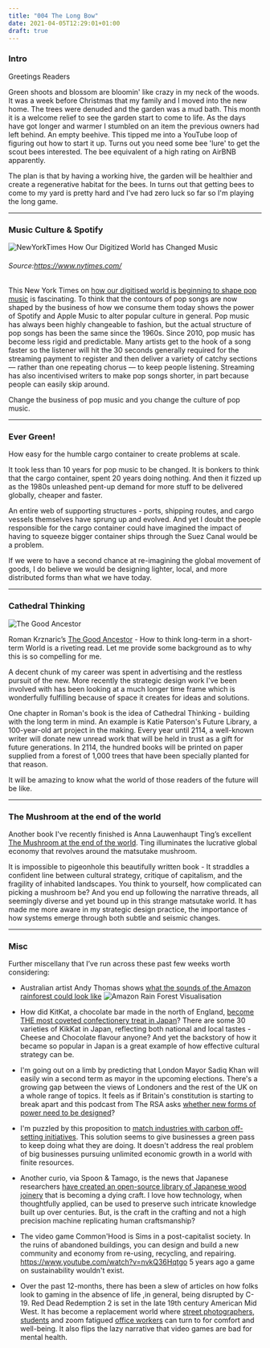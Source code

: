 ```yaml
---
title: "004 The Long Bow"
date: 2021-04-05T12:29:01+01:00
draft: true
---
```




### Intro

Greetings Readers 

Green shoots and blossom are bloomin' like crazy in my neck of the woods. It was a week before Christmas that my family and I moved into the new home. The trees were denuded and the garden was a mud bath. This month it is a welcome relief to see the garden start to come to life. As the days have got longer and warmer I stumbled on an item the previous owners had left behind. An empty beehive. This tipped me into a YouTube loop of figuring out how to start it up. Turns out you need some bee 'lure' to get the scout bees interested. The bee equivalent of a high rating on AirBNB apparently. 

The plan is that by having a working hive, the garden will be healthier and create a regenerative habitat for the bees. In turns out that getting bees to come to my yard is pretty hard and I've had zero luck so far so I'm playing the long game. 

- - - - - 

### Music Culture & Spotify 

![NewYorkTimes How Our Digitized World has Changed Music](/img/newyorktimesmusic.png)
###### *Source:https://www.nytimes.com/*

This New York Times on [how our digitised world is beginning to shape pop music](https://www.nytimes.com/interactive/2021/03/14/opinion/pop-music-songwriting.html?campaign_id=51&emc=edit_mbe_20210319&instance_id=28222&nl=morning-briefing%3A-europe-edition&regi_id=94095106&segment_id=53737&te=1&user_id=e106be87beb01a9ff2941f0dc558cee5) is fascinating. To think that the contours of pop songs are now shaped by the business of how we consume them today shows the power of Spotify and Apple Music to alter popular culture in general. Pop music has always been highly changeable to fashion, but the actual structure of pop songs has been the same since the 1960s. Since 2010, pop music has become less rigid and predictable. Many artists get to the hook of a song faster so the listener will hit the 30 seconds generally required for the streaming payment to register and then deliver a variety of catchy sections — rather than one repeating chorus — to keep people listening. Streaming has also incentivised writers to make pop songs shorter, in part because people can easily skip around. 

Change the business of pop music and you change the culture of pop music. 

- - - - - 

### Ever Green! 

How easy for the humble cargo container to create problems at scale. 

It took less than 10 years for pop music to be changed. It is bonkers to think that the cargo container, spent 20 years doing nothing. And then it fizzed up as the 1980s unleashed pent-up demand for more stuff to be delivered globally, cheaper and faster.

An entire web of supporting structures - ports, shipping routes, and cargo vessels themselves have sprung up and evolved. And yet I doubt the people responsible for the cargo container could have imagined the impact of having to squeeze bigger container ships through the Suez Canal would be a problem.

If we were to have a second chance at re-imagining the global movement of goods, I do believe we would be designing lighter, local, and more distributed forms than what we have today.  

- - - - - 

### Cathedral Thinking

![The Good Ancestor](/img/good_ancestor.png)

Roman Krznaric’s [The Good Ancestor](https://uk.bookshop.org/books/the-good-ancestor-how-to-think-long-term-in-a-short-term-world/9780753554517) - How to think long-term in a short-term World is a riveting read. Let me provide some background as to why this is so compelling for me.

A decent chunk of my career was spent in advertising and the restless pursuit of the new. More recently the strategic design work I've been involved with has been looking at a much longer time frame which is wonderfully fulfilling because of space it creates for ideas and solutions.

One chapter in Roman's book is the idea of Cathedral Thinking - building with the long term in mind. An example is Katie Paterson's Future Library, a 100-year-old art project in the making. Every year until 2114, a well-known writer will donate new unread work that will be held in trust as a gift for future generations. In 2114, the hundred books will be printed on paper supplied from a forest of 1,000 trees that have been specially planted for that reason.

It will be amazing to know what the world of those readers of the future will be like.

- - - - - 

### The Mushroom at the end of the world

Another book I've recently finished is Anna Lauwenhaupt Ting’s excellent [The Mushroom at the end of the world](https://uk.bookshop.org/books/the-mushroom-at-the-end-of-the-world-on-the-possibility-of-life-in-capitalist-ruins/9780691178325). Ting illuminates the lucrative global economy that revolves around the matsutake mushroom. 

It is impossible to pigeonhole this beautifully written book - It straddles a confident line between cultural strategy, critique of capitalism, and the fragility of inhabited landscapes. You think to yourself, how complicated can picking a mushroom be? And you end up following the narrative threads, all seemingly diverse and yet bound up in this strange matsutake world. It has made me more aware in my strategic design practice, the importance of how systems emerge through both subtle and seismic changes. 

- - - - - 

### Misc

Further miscellany that I’ve run across these past few weeks worth considering:

* Australian artist Andy Thomas shows [what the sounds of the Amazon rainforest could look like](https://www.thisiscolossal.com/2020/07/andy-thomas-visual-sounds-amazon/)
![Amazon Rain Forest Visualisation](/img/amazon_rainforest_visualisation.png)

* How did KitKat, a chocolate bar made in the north of England, [become THE most coveted confectionery treat in Japan](https://publicnews.in/business/how-the-kitkat-went-global/)? There are some 30 varieties of KikKat in Japan, reflecting both national and local tastes - Cheese and Chocolate flavour anyone? And yet the backstory of how it became so popular in Japan is a great example of how effective cultural strategy can be. 

* I'm going out on a limb by predicting that London Mayor Sadiq Khan will easily win a second term as mayor in the upcoming elections. There's a growing gap between the views of Londoners and the rest of the UK on a whole range of topics. It feels as if Britain's constitution is starting to break apart and this podcast from The RSA asks [whether new forms of power need to be designed](https://bridges-to-the-future.simplecast.com/episodes/is-the-break-up-of-the-united-kingdom-imminent)?  

* I'm puzzled by this proposition to [match industries with carbon off-setting initiatives](https://www.cloverly.com/how-carbon-offsets-work).  This solution seems to give businesses a green pass to keep doing what they are doing. It doesn't address the real problem of big businesses pursuing unlimited economic growth in a world with finite resources.

* Another curio, via Spoon & Tamago, is the news that Japanese researchers [have created an open-source library of Japanese wood joinery](https://www.spoon-tamago.com/2021/04/08/tsugite-wood-joinery-software/?mc_cid=c3a64e5939&mc_eid=9524ed8710) that is becoming a dying craft. I love how technology, when thoughtfully applied, can be used to preserve such intricate knowledge built up over centuries. But, is the craft in the crafting and not a high precision machine replicating human craftsmanship?  

* The video game Common'Hood is Sims in a post-capitalist society. In the ruins of abandoned buildings, you can design and build a new community and economy from re-using, recycling, and repairing. https://www.youtube.com/watch?v=nvkQ36Hqtgo 5 years ago a game on sustainability wouldn't exist.

* Over the past 12-months, there has been a slew of articles on how folks look to gaming in the absence of life ,in general, being disrupted by C-19. Red Dead Redemption 2 is set in the late 19th century American Mid West. It has become a replacement world where [street photographers](https://www.wired.co.uk/article/coronavirus-read-dead-redemption-2-photo-mode), [students](https://www.vantagepointmag.co.uk/opinion/red-dead-redemption-2-how-i-found-peace-and-tranquillity-with-a-video-game-during-covid-19/) and zoom fatigued [office workers](https://www.techtimes.com/articles/249792/20200521/people-are-using-red-dead-redemption-2-to-have-work-meetings-for-those-who-work-from-home.html) can turn to for comfort and well-being. It also flips the lazy narrative that video games are bad for mental health.   


